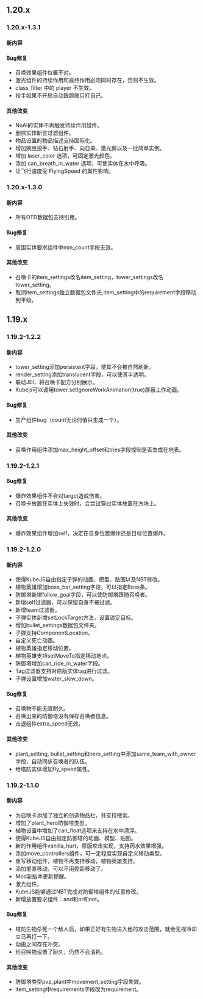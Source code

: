 ## 1.20.x
### 1.20.x-1.3.1
#### 新内容
#### Bug修复
* 召唤效果组件位置不对。
* 激光组件的持续作用和最终作用必须同时存在，否则不生效。
* class_filter 中的 player 不生效。
* 投手如果不开启自动跟踪就只打自己。
#### 其他改变
* NoAI的实体不再触发持续作用组件。
* 删除实体断言过滤组件。
* 物品设置的物品描述支持国际化。
* 增加豌豆投手、钻石射手、向日果、激光葵以及一批简单实例。
* 增加 laser_color 选项，可固定激光颜色。
* 添加 can_breath_in_water 选项，可使实体在水中呼吸。
* 让飞行速度受 FlyingSpeed 的属性影响。
### 1.20.x-1.3.0
#### 新内容
* 所有OTD数据包支持引用。
#### Bug修复
* 周围实体要求组件中min_count字段无效。
#### 其他改变
* 召唤卡的item_settings改名item_setting，tower_settings改名tower_setting。
* 取消item_settings独立数据包文件夹,item_setting中的requirement字段移动到平级。
## 1.19.x
### 1.19.2-1.2.2
#### 新内容
* tower_setting添加persistent字段，使其不会被自然刷新。
* render_setting添加translucent字段，可以使其半透明。
* 联动JEI，将召唤卡配方分别展示。
* Kubejs可以调用tower.setIgnoreWorkAnimation(true)屏蔽工作动画。
#### Bug修复
* 生产组件bug（count无论何值只生成一个）。
#### 其他改变
* 召唤作用组件添加max_height_offset和tries字段控制是否生成在地表。
### 1.19.2-1.2.1
#### Bug修复
* 爆炸效果组件不会对target造成伤害。
* 召唤卡放置在实体上失效时，会尝试穿过实体放置在方块上。
#### 其他改变
* 爆炸效果组件增加self，决定在自身位置爆炸还是目标位置爆炸。
### 1.19.2-1.2.0
#### 新内容
* 使得KubeJS自由指定子弹的动画、模型、贴图以及NBT修改。
* 植物英雄增加boss_bar_setting字段，可以指定Boss条。
* 防御塔新增follow_goal字段，可以使防御塔跟随召唤者。
* 新增self过滤器，可以保留自身不被过滤。
* 新增team过滤器。
* 子弹实体新增setLockTarget方法，设置锁定目标。
* 增加bullet_settings数据包文件夹。
* 子弹支持ComponentLocation。
* 自定义死亡动画。
* 植物英雄指定移动位置。
* 植物英雄支持setMoveTo指定移动地点。
* 防御塔增加can_ride_in_water字段。
* Tag过滤器支持对原版实体tag进行过滤。
* 子弹设置增加water_slow_down。
#### Bug修复
* 召唤物不能无限耐久。
* 召唤出来的防御塔没有保存召唤者信息。
* 击退组件extra_speed无效。
#### 其他改变
* plant_setting, bullet_setting和hero_setting中添加same_team_with_owner字段，自动同步召唤者的队伍。
* 给塔防实体增加fly_speed属性。
### 1.19.2-1.1.0
#### 新内容
* 为召唤卡添加了独立的创造物品栏，并支持搜索。
* 增加了plant_hero防御塔类型。
* 植物设置中增加了can_float选项来支持在水中漂浮。
* 使得KubeJS自由指定防御塔的动画、模型、贴图。
* 新的作用组件vanilla_hurt，原版攻击实现，支持药水效果增强。
* 添加move_controllers组件，可一定程度实现自定义移动类型。
* 重写移动组件，植物不再支持移动，植物英雄支持。
* 添加笔直移动，可以不用控距移动了。
* Mod新版本更新提醒。
* 激光组件。
* KubeJS能够通过NBT完成对防御塔组件的任意修改。
* 新增放置要求组件：and和or和not。
#### Bug修复
* 塔防生物杀死一个敌人后，如果正好有生物进入他的攻击范围，就会无视冷却立马再打一下。
* 动画之间存在冲突。
* 给召唤物设置了耐久，仍然不会消耗。
#### 其他改变
* 防御塔类型pvz_plant中movement_setting字段失效。
* item_setting中requirements字段改为requirement。